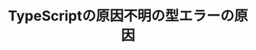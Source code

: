 ---
title: "TypeScriptの原因不明の型エラーの原因"
publication_name: "aidemy"
emoji: "❓"
type: "tech"
topics: ["typescript"]

published: false
---